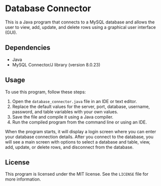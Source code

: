 # Database Connector

This is a Java program that connects to a MySQL database and allows the user to view, add, update, and delete rows using a graphical user interface (GUI).

## Dependencies

- Java
- MySQL Connector/J library (version 8.0.23)

## Usage

To use this program, follow these steps:

1. Open the `database_connector.java` file in an IDE or text editor.
2. Replace the default values for the server, port, database, username, password, and table variables with your own values.
3. Save the file and compile it using a Java compiler.
4. Run the compiled program from the command line or using an IDE.

When the program starts, it will display a login screen where you can enter your database connection details. After you connect to the database, you will see a main screen with options to select a database and table, view, add, update, or delete rows, and disconnect from the database.

## License

This program is licensed under the MIT license. See the `LICENSE` file for more information.
